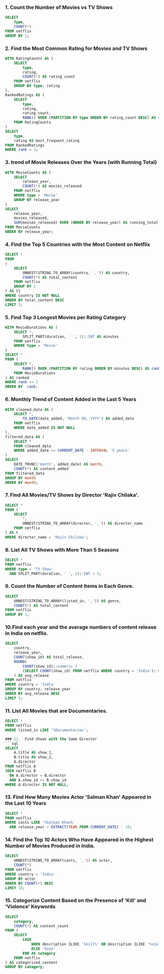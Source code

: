 ### 1. Count the Number of Movies vs TV Shows

```sql
SELECT 
    type,
    COUNT(*)
FROM netflix
GROUP BY 1;
```

### 2. Find the Most Common Rating for Movies and TV Shows
```sql
WITH RatingCounts AS (
    SELECT 
        type,
        rating,
        COUNT(*) AS rating_count
    FROM netflix
    GROUP BY type, rating
),
RankedRatings AS (
    SELECT 
        type,
        rating,
        rating_count,
        RANK() OVER (PARTITION BY type ORDER BY rating_count DESC) AS rank
    FROM RatingCounts
)
SELECT 
    type,
    rating AS most_frequent_rating
FROM RankedRatings
WHERE rank = 1;
```

### 3. trend of Movie Releases Over the Years (with Running Total)
```sql
WITH MovieCounts AS (
    SELECT 
        release_year,
        COUNT(*) AS movies_released
    FROM netflix
    WHERE type = 'Movie'
    GROUP BY release_year
)
SELECT 
    release_year,
    movies_released,
    SUM(movies_released) OVER (ORDER BY release_year) AS running_total
FROM MovieCounts
ORDER BY release_year;
```

### 4. Find the Top 5 Countries with the Most Content on Netflix
```sql
SELECT * 
FROM
(
    SELECT 
        UNNEST(STRING_TO_ARRAY(country, ',')) AS country,
        COUNT(*) AS total_content
    FROM netflix
    GROUP BY 1
) AS t1
WHERE country IS NOT NULL
ORDER BY total_content DESC
LIMIT 5;
```
### 5. Find Top 3 Longest Movies per Rating Category
```sql
WITH MovieDurations AS (
    SELECT *,
        SPLIT_PART(duration, ' ', 1)::INT AS minutes
    FROM netflix
    WHERE type = 'Movie'
)
SELECT *
FROM (
    SELECT *,
        RANK() OVER (PARTITION BY rating ORDER BY minutes DESC) AS rank
    FROM MovieDurations
) AS ranked
WHERE rank <= 3
ORDER BY  rank;
```

### 6.  Monthly Trend of Content Added in the Last 5 Years 
```sql
WITH cleaned_data AS (
    SELECT *,
        TO_DATE(date_added, 'Month DD, YYYY') AS added_date
    FROM netflix
    WHERE date_added IS NOT NULL
),
filtered_data AS (
    SELECT *
    FROM cleaned_data
    WHERE added_date >= CURRENT_DATE - INTERVAL '5 years'
)
SELECT 
    DATE_TRUNC('month', added_date) AS month,
    COUNT(*) AS content_added
FROM filtered_data
GROUP BY month
ORDER BY month;
```

### 7. Find All Movies/TV Shows by Director 'Rajiv Chilaka'.
```sql
SELECT *
FROM (
    SELECT 
        *,
        UNNEST(STRING_TO_ARRAY(director, ',')) AS director_name
    FROM netflix
) AS t
WHERE director_name = 'Rajiv Chilaka';
```

### 8. List All TV Shows with More Than 5 Seasons
```sql
SELECT *
FROM netflix
WHERE type = 'TV Show'
  AND SPLIT_PART(duration, ' ', 1)::INT > 5;
```

### 9. Count the Number of Content Items in Each Genre.
```sql
SELECT 
    UNNEST(STRING_TO_ARRAY(listed_in, ',')) AS genre,
    COUNT(*) AS total_content
FROM netflix
GROUP BY 1;
```
### 10.Find each year and the average numbers of content release in India on netflix.
```sql
SELECT 
    country,
    release_year,
    COUNT(show_id) AS total_release,
    ROUND(
        COUNT(show_id)::numeric /
        (SELECT COUNT(show_id) FROM netflix WHERE country = 'India')::numeric * 100, 2
    ) AS avg_release
FROM netflix
WHERE country = 'India'
GROUP BY country, release_year
ORDER BY avg_release DESC
LIMIT 5;
```
### 11. List All Movies that are Documentaries.
```sql
SELECT * 
FROM netflix
WHERE listed_in LIKE '%Documentaries';

### 12.  Find Shows with the Same Director
```sql
SELECT 
    A.title AS show_1,
    B.title AS show_2,
    A.director
FROM netflix A
JOIN netflix B
  ON A.director = B.director
  AND A.show_id <> B.show_id
WHERE A.director IS NOT NULL;
```

### 13. Find How Many Movies Actor 'Salman Khan' Appeared in the Last 10 Years
```sql
SELECT * 
FROM netflix
WHERE casts LIKE '%Salman Khan%'
  AND release_year > EXTRACT(YEAR FROM CURRENT_DATE) - 10;
```

### 14. Find the Top 10 Actors Who Have Appeared in the Highest Number of Movies Produced in India.
```sql
SELECT 
    UNNEST(STRING_TO_ARRAY(casts, ',')) AS actor,
    COUNT(*)
FROM netflix
WHERE country = 'India'
GROUP BY actor
ORDER BY COUNT(*) DESC
LIMIT 10;
```
### 15. Categorize Content Based on the Presence of 'Kill' and 'Violence' Keywords
```sql
SELECT 
    category,
    COUNT(*) AS content_count
FROM (
    SELECT 
        CASE 
            WHEN description ILIKE '%kill%' OR description ILIKE '%violence%' THEN 'Bad'
            ELSE 'Good'
        END AS category
    FROM netflix
) AS categorized_content
GROUP BY category;
```
